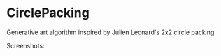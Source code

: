 # CirclePacking
Generative art algorithm inspired by Julien Leonard's 2x2 circle packing

Screenshots:

![![](https://c5.staticflickr.com/9/8681/28172077172_3cafa0b602_c.jpg)](https://c5.staticflickr.com/9/8681/28172077172_3cafa0b602_c.jpg)

![![](https://c1.staticflickr.com/9/8733/27977640880_d4cf9b582e_c.jpg)](https://www.flickr.com/photos/140640324@N05/27977640880/in/album-72157670296859561/)
![![](https://c4.staticflickr.com/8/7367/28180650971_5caacd6727_c.jpg)](https://www.flickr.com/photos/140640324@N05/28180650971/in/album-72157670296859561/)
![![](https://c8.staticflickr.com/9/8596/27703559743_b5bc4a9ee0_c.jpg)](https://www.flickr.com/photos/140640324@N05/27703559743/in/album-72157670296859561/)
